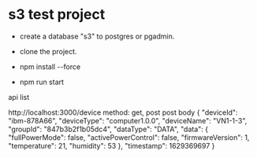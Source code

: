 # s3 test project

- create a database "s3" to postgres or pgadmin.

- clone the project. 

- npm install --force

- npm run start

api list 

http://localhost:3000/device
method: get, post
post body 
    {
    "deviceId": "ibm-878A66",
    "deviceType": "computer1.0.0",
    "deviceName": "VN1-1-3",
    "groupId": "847b3b2f1b05dc4",
    "dataType": "DATA",
    "data": {
        "fullPowerMode": false,
        "activePowerControl": false,
        "firmwareVersion": 1,
        "temperature": 21,
        "humidity": 53
      },
      "timestamp": 1629369697
    }
